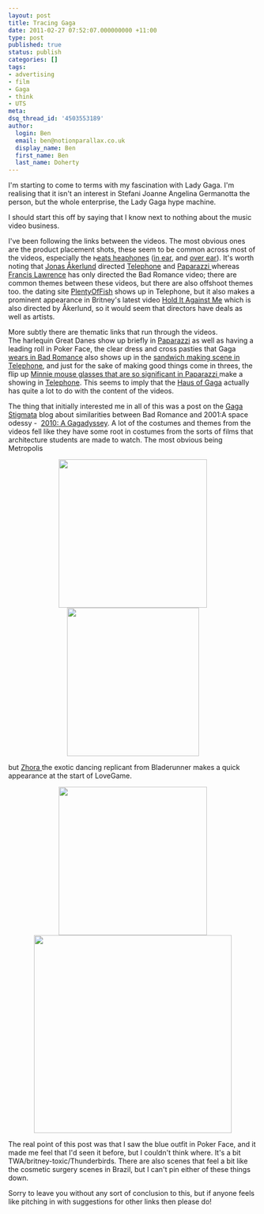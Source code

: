 ```yaml
---
layout: post
title: Tracing Gaga
date: 2011-02-27 07:52:07.000000000 +11:00
type: post
published: true
status: publish
categories: []
tags:
- advertising
- film
- Gaga
- think
- UTS
meta:
dsq_thread_id: '4503553189'
author:
  login: Ben
  email: ben@notionparallax.co.uk
  display_name: Ben
  first_name: Ben
  last_name: Doherty
---
```

<p>I'm starting to come to terms with my fascination with Lady Gaga. I'm realising that it isn't an interest in Stefani Joanne Angelina Germanotta the person, but the whole enterprise, the Lady Gaga hype machine.</p>
<p>I should start this off by saying that I know next to nothing about the music video business.</p>
<p>I've been following the links between the videos. The most obvious ones are the product placement shots, these seem to be common across most of the videos, especially the <a href="http://www.notionparallax.co.uk/wordpress/wp-content/uploads/2011/02/bigBeats1.png"><img class="alignnone size-full wp-image-582" title="smallBeats" src="{{ site.baseurl }}/assets/smallBeats1.png" alt="b" width="8" height="12" /></a><a href="http://www.beatsbydre.com/products/Products.aspx?pid=B5622&amp;cat=3">eats heaphones</a> (<a title="These are actually a gaga branded product" href="http://www.youtube.com/watch?v=qrO4YZeyl0I&amp;feature=player_detailpage#t=75s">in ear</a>, and <a href="http://www.youtube.com/watch?v=bESGLojNYSo&amp;feature=player_detailpage#t=77s">over ear</a>). It's worth noting that <a href="http://en.wikipedia.org/wiki/Jonas_%C3%85kerlund">Jonas Åkerlund</a> directed <a href="http://www.youtube.com/watch?v=EVBsypHzF3U">Telephone</a> and <a href="http://www.youtube.com/watch?v=d2smz_1L2_0">Paparazzi </a> whereas <a href="http://en.wikipedia.org/wiki/Francis_Lawrence">Francis Lawrence</a> has only directed the Bad Romance video; there are common themes between these videos, but there are also offshoot themes too. the dating site <a href="http://www.plentyoffish.com/">PlentyOfFish</a> shows up in Telephone, but it also makes a prominent appearance in Britney's latest video <a href="http://www.youtube.com/watch?v=-Edv8Onsrgg">Hold It Against Me</a> which is also directed by Åkerlund, so it would seem that directors have deals as well as artists.</p>
<p>More subtly there are thematic links that run through the videos. The harlequin Great Danes show up briefly in <a href="http://www.youtube.com/watch?v=d2smz_1L2_0">Paparazzi</a> as well as having a leading roll in Poker Face, the clear dress and cross pasties that Gaga<a href="http://www.youtube.com/watch?v=qrO4YZeyl0I&amp;feature=player_detailpage#t=85s"> wears in Bad Romance</a> also shows up in the <a href="http://www.youtube.com/watch?v=EVBsypHzF3U&amp;feature=player_detailpage#t=403s">sandwich making scene in Telephone</a>, and just for the sake of making good things come in threes, the flip up <a href="http://www.youtube.com/watch?v=d2smz_1L2_0&amp;feature=player_detailpage#t=321s">Minnie mouse glasses that are so significant in Paparazzi </a> make a showing in <a href="http://www.youtube.com/watch?v=EVBsypHzF3U&amp;feature=player_detailpage#t=445s">Telephone</a>. This seems to imply that the <a href="http://ladygaga.wikia.com/wiki/Haus_of_Gaga">Haus of Gaga</a> actually has quite a lot to do with the content of the videos.</p>
<p>The thing that initially interested me in all of this was a post on the <a title="This really does come up with some fascinating reading!" href="http://gagajournal.blogspot.com">Gaga Stigmata</a> blog about similarities between Bad Romance and 2001:A space odessy -  <a href="http://gagajournal.blogspot.com/2010/05/2010-gagadyssey.html">2010: A Gagadyssey</a>. A lot of the costumes and themes from the videos fell like they have some root in costumes from the sorts of films that architecture students are made to watch. The most obvious being Metropolis</p>
<p style="text-align: center;"><img class="alignnone" src="{{ site.baseurl }}/assets/image010.jpg" alt="" height="300" /><a href="http://www.notionparallax.co.uk/wordpress/wp-content/uploads/2011/02/gaga-metropolis-2.png"><img class="alignnone size-medium wp-image-583" title="gaga metropolis 2" src="{{ site.baseurl }}/assets/gaga-metropolis-2-267x300.png" alt="" width="267" height="300" /></a></p>
<p>but <a href="http://www.youtube.com/watch?v=o0Fkzi_21VI">Zhora </a>the exotic dancing replicant from Bladerunner makes a quick appearance at the start of LoveGame.</p>
<p style="text-align: center;"><img class="alignnone" title="Bladerunner snake girl" src="{{ site.baseurl }}/assets/replicants_3.jpg" alt="" height="300" /><a href="http://www.notionparallax.co.uk/wordpress/wp-content/uploads/2011/02/snake-girl-1.png"><img class="alignnone size-medium wp-image-585" title="Gaga in LoveGame" src="{{ site.baseurl }}/assets/snake-girl-1-300x160.png" alt="" width="400" /></a></p>
<p style="text-align: center;">
<p style="text-align: left;">The real point of this post was that I saw the blue outfit in Poker Face, and it made me feel that I'd seen it before, but I couldn't think where. It's a bit TWA/britney-toxic/Thunderbirds. There are also scenes that feel a bit like the cosmetic surgery scenes in Brazil, but I can't pin either of these things down.</p>
<p style="text-align: left;">Sorry to leave you without any sort of conclusion to this, but if anyone feels like pitching in with suggestions for other links then please do!</p>
